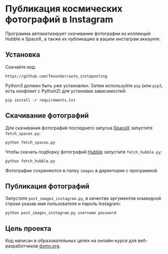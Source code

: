 # Публикация космических фотографий в Instagram

Программа автоматизирует скачивание фотографии из коллекций Hubble и SpaceX, а также их публикацию в вашем инcтаграм аккаунте.

## Установка

Скачайте код:
```
https://github.com/Tenundor/auto_instaposting
```
Python3 должен быть уже установлен. 
Затем используйте `pip` (или `pip3`, есть конфликт с Python2) для установки зависимостей:
```
pip install -r requirements.txt
```

## Скачивание фотографий

Для скачивания фотографий последнего запуска [SpaceX](https://www.spacex.com/) запустите `fetch_spacex.py`:
``` shell script
python fetch_spacex.py
```
Чтобы скачать подборку фотографий [Hubble](https://hubblesite.org/) запустите `fetch_hubble.py`:
``` shell script
python fetch_hubble.py
```
Фотографии сохраняются в папку `images` в директории с программой.

## Публикация фотографий

Запустите `post_images_instagram.py`, в качестве аргументов командной строки указав имя пользователя и пароль Instagram:
``` shell script
python post_images_instagram.py username password
```
## Цель проекта
Код написан в образовательных целях на онлайн-курсе для веб-разработчиков [dvmn.org](dvmn.org).
